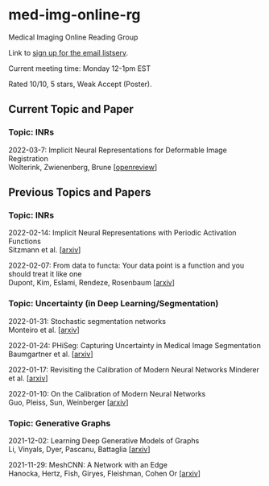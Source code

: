 # med-img-online-rg

Medical Imaging Online Reading Group

Link to [sign up for the email listserv](https://lists.csail.mit.edu/mailman/listinfo/med-img-online-rg).

Current meeting time: Monday 12-1pm EST

Rated 10/10, 5 stars, Weak Accept (Poster).

## Current Topic and Paper

### Topic: INRs

2022-03-7: Implicit Neural Representations for Deformable Image Registration  
Wolterink, Zwienenberg, Brune
[[openreview](https://openreview.net/forum?id=BP29eKzQBu3)]

## Previous Topics and Papers

### Topic: INRs

2022-02-14: Implicit Neural Representations with Periodic Activation Functions  
Sitzmann et al. [[arxiv](arxiv.org/abs/2006.09661)]  

2022-02-07: From data to functa: Your data point is a function and you should
treat it like one  
Dupont, Kim, Eslami, Rendeze, Rosenbaum [[arxiv](https://arxiv.org/abs/2201.12204)]

### Topic: Uncertainty (in Deep Learning/Segmentation)

2022-01-31: Stochastic segmentation networks  
Monteiro et al. [[arxiv](https://arxiv.org/abs/2006.06015)]

2022-01-24: PHiSeg: Capturing Uncertainty in Medical Image Segmentation  
Baumgartner et al. [[arxiv](https://arxiv.org/abs/1906.04045)]

2022-01-17: Revisiting the Calibration of Modern Neural Networks
Minderer et al. [[arxiv](https://arxiv.org/abs/2106.07998)]

2022-01-10: On the Calibration of Modern Neural Networks  
Guo, Pleiss, Sun, Weinberger [[arxiv](https://arxiv.org/abs/1706.04599)]

### Topic: Generative Graphs

2021-12-02: Learning Deep Generative Models of Graphs  
Li, Vinyals, Dyer, Pascanu, Battaglia [[arxiv](https://arxiv.org/abs/1803.03324)]

2021-11-29: MeshCNN: A Network with an Edge  
Hanocka, Hertz, Fish, Giryes, Fleishman, Cohen Or [[arxiv](https://arxiv.org/abs/1809.05910)]
